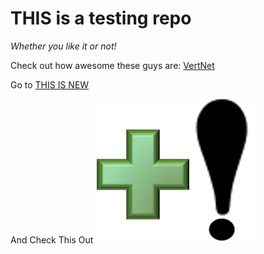 # THIS is a testing repo


*Whether you like it or not!*

Check out how awesome these guys are: [VertNet](http://vertnet.org/)


Go to [THIS IS NEW](https://github.com/pzermoglio/Testing/blob/master/This%20is%20new)



And Check This Out
![](https://github.com/pzermoglio/Testing/blob/master/AppendQuery.PNG)
